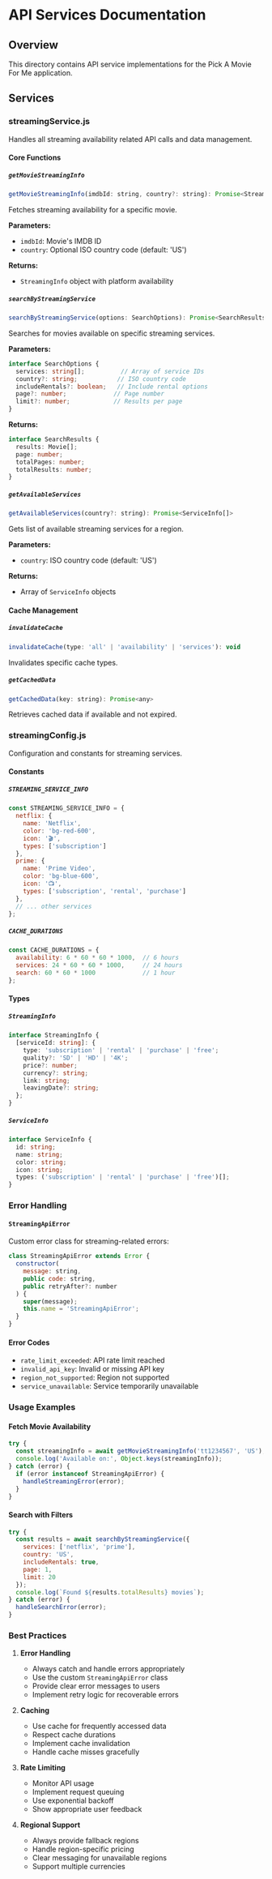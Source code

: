 # API Services Documentation

## Overview
This directory contains API service implementations for the Pick A Movie For Me application.

## Services

### streamingService.js
Handles all streaming availability related API calls and data management.

#### Core Functions

##### `getMovieStreamingInfo`
```javascript
getMovieStreamingInfo(imdbId: string, country?: string): Promise<StreamingInfo>
```
Fetches streaming availability for a specific movie.

**Parameters:**
- `imdbId`: Movie's IMDB ID
- `country`: Optional ISO country code (default: 'US')

**Returns:**
- `StreamingInfo` object with platform availability

##### `searchByStreamingService`
```javascript
searchByStreamingService(options: SearchOptions): Promise<SearchResults>
```
Searches for movies available on specific streaming services.

**Parameters:**
```typescript
interface SearchOptions {
  services: string[];          // Array of service IDs
  country?: string;           // ISO country code
  includeRentals?: boolean;   // Include rental options
  page?: number;             // Page number
  limit?: number;            // Results per page
}
```

**Returns:**
```typescript
interface SearchResults {
  results: Movie[];
  page: number;
  totalPages: number;
  totalResults: number;
}
```

##### `getAvailableServices`
```javascript
getAvailableServices(country?: string): Promise<ServiceInfo[]>
```
Gets list of available streaming services for a region.

**Parameters:**
- `country`: ISO country code (default: 'US')

**Returns:**
- Array of `ServiceInfo` objects

#### Cache Management

##### `invalidateCache`
```javascript
invalidateCache(type: 'all' | 'availability' | 'services'): void
```
Invalidates specific cache types.

##### `getCachedData`
```javascript
getCachedData(key: string): Promise<any>
```
Retrieves cached data if available and not expired.

### streamingConfig.js
Configuration and constants for streaming services.

#### Constants

##### `STREAMING_SERVICE_INFO`
```javascript
const STREAMING_SERVICE_INFO = {
  netflix: {
    name: 'Netflix',
    color: 'bg-red-600',
    icon: '🎬',
    types: ['subscription']
  },
  prime: {
    name: 'Prime Video',
    color: 'bg-blue-600',
    icon: '📺',
    types: ['subscription', 'rental', 'purchase']
  },
  // ... other services
};
```

##### `CACHE_DURATIONS`
```javascript
const CACHE_DURATIONS = {
  availability: 6 * 60 * 60 * 1000,  // 6 hours
  services: 24 * 60 * 60 * 1000,     // 24 hours
  search: 60 * 60 * 1000             // 1 hour
};
```

#### Types

##### `StreamingInfo`
```typescript
interface StreamingInfo {
  [serviceId: string]: {
    type: 'subscription' | 'rental' | 'purchase' | 'free';
    quality?: 'SD' | 'HD' | '4K';
    price?: number;
    currency?: string;
    link: string;
    leavingDate?: string;
  };
}
```

##### `ServiceInfo`
```typescript
interface ServiceInfo {
  id: string;
  name: string;
  color: string;
  icon: string;
  types: ('subscription' | 'rental' | 'purchase' | 'free')[];
}
```

### Error Handling

#### `StreamingApiError`
Custom error class for streaming-related errors:
```javascript
class StreamingApiError extends Error {
  constructor(
    message: string,
    public code: string,
    public retryAfter?: number
  ) {
    super(message);
    this.name = 'StreamingApiError';
  }
}
```

#### Error Codes
- `rate_limit_exceeded`: API rate limit reached
- `invalid_api_key`: Invalid or missing API key
- `region_not_supported`: Region not supported
- `service_unavailable`: Service temporarily unavailable

### Usage Examples

#### Fetch Movie Availability
```javascript
try {
  const streamingInfo = await getMovieStreamingInfo('tt1234567', 'US');
  console.log('Available on:', Object.keys(streamingInfo));
} catch (error) {
  if (error instanceof StreamingApiError) {
    handleStreamingError(error);
  }
}
```

#### Search with Filters
```javascript
try {
  const results = await searchByStreamingService({
    services: ['netflix', 'prime'],
    country: 'US',
    includeRentals: true,
    page: 1,
    limit: 20
  });
  console.log(`Found ${results.totalResults} movies`);
} catch (error) {
  handleSearchError(error);
}
```

### Best Practices

1. **Error Handling**
   - Always catch and handle errors appropriately
   - Use the custom `StreamingApiError` class
   - Provide clear error messages to users
   - Implement retry logic for recoverable errors

2. **Caching**
   - Use cache for frequently accessed data
   - Respect cache durations
   - Implement cache invalidation
   - Handle cache misses gracefully

3. **Rate Limiting**
   - Monitor API usage
   - Implement request queuing
   - Use exponential backoff
   - Show appropriate user feedback

4. **Regional Support**
   - Always provide fallback regions
   - Handle region-specific pricing
   - Clear messaging for unavailable regions
   - Support multiple currencies
